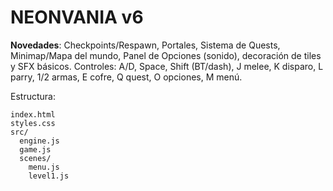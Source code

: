 # NEONVANIA v6
**Novedades**: Checkpoints/Respawn, Portales, Sistema de Quests, Minimap/Mapa del mundo, Panel de Opciones (sonido), decoración de tiles y SFX básicos.
Controles: A/D, Space, Shift (BT/dash), J melee, K disparo, L parry, 1/2 armas, E cofre, Q quest, O opciones, M menú.

Estructura:
```
index.html
styles.css
src/
  engine.js
  game.js
  scenes/
    menu.js
    level1.js
```
